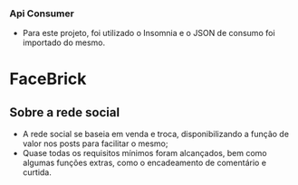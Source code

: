 ### Api Consumer

- Para este projeto, foi utilizado o Insomnia e o JSON de consumo foi importado do mesmo.

# FaceBrick


## Sobre a rede social

- A rede social se baseia em venda e troca, disponibilizando a função de valor nos posts para facilitar o mesmo;
- Quase todas os requisitos mínimos foram alcançados, bem como algumas funções extras,
como o encadeamento de comentário e curtida.
                

